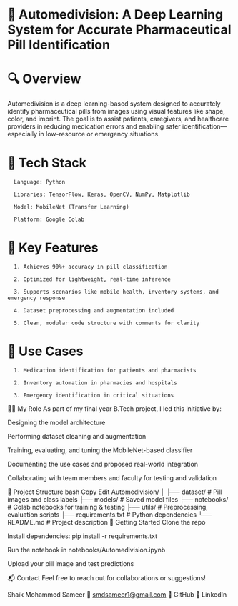 # 💊 Automedivision: A Deep Learning System for Accurate Pharmaceutical Pill Identification
   # 🔍 Overview
Automedivision is a deep learning-based system designed to accurately identify pharmaceutical pills from images using visual features like shape, color, and imprint. The goal is to assist patients, caregivers, and healthcare providers in reducing medication errors and enabling safer identification—especially in low-resource or emergency situations.

   # 🧠 Tech Stack
      Language: Python

      Libraries: TensorFlow, Keras, OpenCV, NumPy, Matplotlib

      Model: MobileNet (Transfer Learning)

      Platform: Google Colab

   # 🎯 Key Features
      1. Achieves 90%+ accuracy in pill classification

      2. Optimized for lightweight, real-time inference

      3. Supports scenarios like mobile health, inventory systems, and emergency response

      4. Dataset preprocessing and augmentation included

      5. Clean, modular code structure with comments for clarity

   # 📌 Use Cases
      1. Medication identification for patients and pharmacists

      2. Inventory automation in pharmacies and hospitals

      3. Emergency identification in critical situations

👨‍💻 My Role
As part of my final year B.Tech project, I led this initiative by:

Designing the model architecture

Performing dataset cleaning and augmentation

Training, evaluating, and tuning the MobileNet-based classifier

Documenting the use cases and proposed real-world integration

Collaborating with team members and faculty for testing and validation

📁 Project Structure
bash
Copy
Edit
Automedivision/
│
├── dataset/                # Pill images and class labels
├── models/                 # Saved model files
├── notebooks/              # Colab notebooks for training & testing
├── utils/                  # Preprocessing, evaluation scripts
├── requirements.txt        # Python dependencies
└── README.md               # Project description
🚀 Getting Started
Clone the repo

Install dependencies: pip install -r requirements.txt

Run the notebook in notebooks/Automedivision.ipynb

Upload your pill image and test predictions

📬 Contact
Feel free to reach out for collaborations or suggestions!

Shaik Mohammed Sameer
📧 smdsameer1@gmail.com
🔗 GitHub
🔗 LinkedIn
